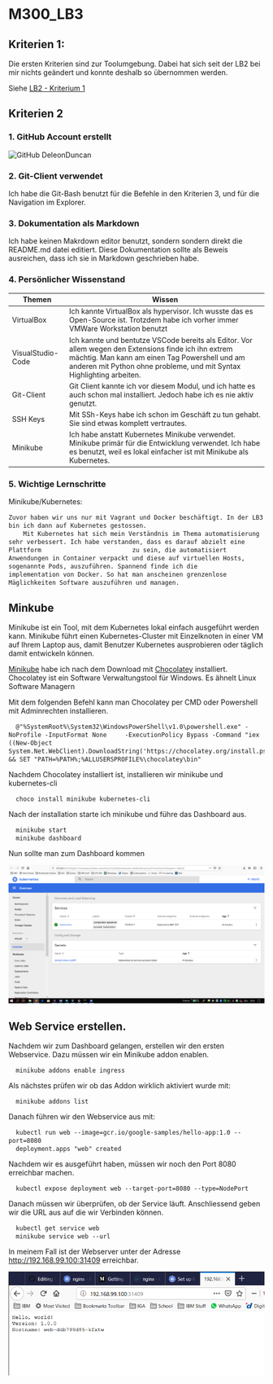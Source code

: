 # M300_LB3


## Kriterien 1:

Die ersten Kriterien sind zur Toolumgebung.
Dabei hat sich seit der LB2 bei mir nichts geändert und konnte deshalb so übernommen werden.

Siehe [LB2 - Kriterium 1](https://github.com/DeleonDuncan/M300_LB2/blob/master/README.md#kriterien-1
) 


## Kriterien 2

### 1. GitHub Account erstellt

![GitHub DeleonDuncan](https://github.com/deleonduncan)


### 2. Git-Client verwendet

Ich habe die Git-Bash benutzt für die Befehle in den Kriterien 3, und für die Navigation im Explorer.


### 3. Dokumentation als Markdown
 
Ich habe keinen Makrdown editor benutzt, sondern sondern direkt die README.md datei editiert. Diese Dokumentation sollte als Beweis ausreichen, dass ich sie in Markdown geschrieben habe.


### 4. Persönlicher Wissenstand

Themen            | Wissen
----------------- | -------------
VirtualBox        | Ich kannte VirtualBox als hypervisor. Ich wusste das es Open-Source ist. Trotzdem habe ich vorher immer VMWare             Workstation benutzt
VisualStudio-Code | Ich kannte und bentutze VSCode bereits als Editor. Vor allem wegen den Extensions finde ich ihn extrem mächtig. Man kann am einen Tag Powershell und am anderen mit Python ohne probleme, und mit Syntax Highlighting arbeiten.
Git-Client        | Git Client kannte ich vor diesem Modul, und ich hatte es auch schon mal installiert. Jedoch habe ich es nie aktiv genutzt.
SSH Keys          | Mit SSh-Keys habe ich schon im Geschäft zu tun gehabt. Sie sind etwas komplett vertrautes.
Minikube	  | Ich habe anstatt Kubernetes Minikube verwendet. Minikube primär für die Entwicklung verwendet. Ich habe es benutzt, weil es lokal einfacher ist mit Minikube als Kubernetes.

### 5. Wichtige Lernschritte

Minikube/Kubernetes:
        
	Zuvor haben wir uns nur mit Vagrant und Docker beschäftigt. In der LB3 bin ich dann auf Kubernetes gestossen.
        Mit Kubernetes hat sich mein Verständnis im Thema automatisierung sehr verbessert. Ich habe verstanden, dass es darauf abzielt eine Plattform                     	  zu sein, die automatisiert Anwendungen in Container verpackt und diese auf virtuellen Hosts, sogenannte Pods, auszuführen. Spannend finde ich die           	      implementation von Docker. So hat man anscheinen grenzenlose Mäglichkeiten Software auszuführen und managen.



## Minkube

Minikube ist ein Tool, mit dem Kubernetes lokal einfach ausgeführt werden kann. Minikube führt einen Kubernetes-Cluster mit Einzelknoten in einer VM auf Ihrem Laptop aus, damit Benutzer Kubernetes ausprobieren oder täglich damit entwickeln können.

[Minikube](https://kubernetes.io/docs/tasks/tools/install-minikube/) habe ich nach dem Download mit [Chocolatey](https://chocolatey.org/) installiert. Chocolatey ist ein Software Verwaltungstool für Windows. Es ähnelt Linux Software Managern

Mit dem folgenden Befehl kann man Chocolatey per CMD oder Powershell mit Adminrechten installieren.

      @"%SystemRoot%\System32\WindowsPowerShell\v1.0\powershell.exe" -NoProfile -InputFormat None     -ExecutionPolicy Bypass -Command "iex ((New-Object    System.Net.WebClient).DownloadString('https://chocolatey.org/install.ps1'))" && SET "PATH=%PATH%;%ALLUSERSPROFILE%\chocolatey\bin"

Nachdem Chocolatey installiert ist, installieren wir minikube und kubernetes-cli

      choco install minikube kubernetes-cli

Nach der installation starte ich minikube und führe das Dashboard aus.

      minikube start
      minikube dashboard
      
Nun sollte man zum Dashboard kommen

<img src="https://github.com/DeleonDuncan/M300_LB3/blob/master/images/dashboard%20m300.PNG" alt="Dashboard minikube" title="" />

## Web Service erstellen.

Nachdem wir zum Dashboard gelangen, erstellen wir den ersten Webservice.
Dazu müssen wir ein Minikube addon enablen.

      minikube addons enable ingress

Als nächstes prüfen wir ob das Addon wirklich aktiviert wurde mit:

      minikube addons list

Danach führen wir den Webservice aus mit:

      kubectl run web --image=gcr.io/google-samples/hello-app:1.0 --port=8080
      deployment.apps "web" created

Nachdem wir es ausgeführt haben, müssen wir noch den Port 8080 erreichbar machen.

      kubectl expose deployment web --target-port=8080 --type=NodePort
      
Danach müssen wir überprüfen, ob der Service läuft. Anschliessend geben wir die URL aus auf die wir Verbinden können.

      kubectl get service web
      minikube service web --url
      
In meinem Fall ist der Webserver unter der Adresse http://192.168.99.100:31409 erreichbar.

<img src="https://github.com/DeleonDuncan/M300_LB3/blob/master/images/webt.PNG">
      






     



